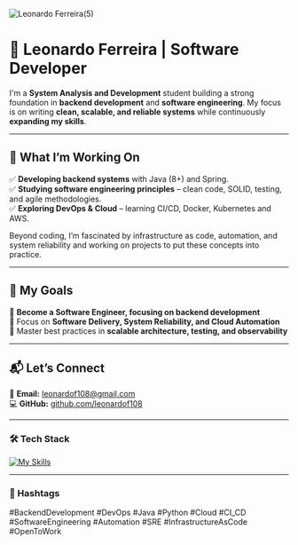 ![Leonardo Ferreira(5)](https://github.com/user-attachments/assets/ddf3a6bc-c563-406c-bb2f-67f2d5c526b1)

# 🚀 Leonardo Ferreira | Software Developer

I'm a **System Analysis and Development** student building a strong foundation in **backend development** and **software engineering**. My focus is on writing **clean, scalable, and reliable systems** while continuously **expanding my skills**.

---

## 🌟 What I’m Working On  

✅ **Developing backend systems** with Java (8+) and Spring.\
✅ **Studying software engineering principles** – clean code, SOLID, testing, and agile methodologies.\
✅ **Exploring DevOps & Cloud** – learning CI/CD, Docker, Kubernetes and AWS.

Beyond coding, I’m fascinated by infrastructure as code, automation, and system reliability and working on projects to put these concepts into practice. 

---

## 🎯 My Goals  

📌 **Become a Software Engineer, focusing on backend development**  
📌 Focus on **Software Delivery, System Reliability, and Cloud Automation**  
📌 Master best practices in **scalable architecture, testing, and observability**  

---

## 📬 Let’s Connect  

💌 **Email:** [leonardof108@gmail.com](mailto:leonardof108@gmail.com)  
💻 **GitHub:** [github.com/leonardof108](https://github.com/leonardof108)  

---

### 🛠️ Tech Stack  

[![My Skills](https://skillicons.dev/icons?i=java,spring,py,docker,aws,git,linux)](https://github.com/leonardof108)  

---

### 🔖 Hashtags  

#BackendDevelopment #DevOps #Java #Python #Cloud #CI_CD #SoftwareEngineering #Automation #SRE #InfrastructureAsCode #OpenToWork  
